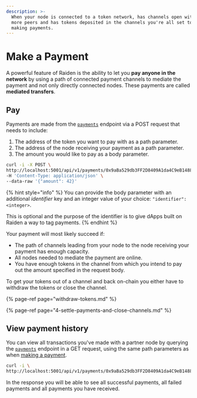 ```yaml
---
description: >-
  When your node is connected to a token network, has channels open with one or
  more peers and has tokens deposited in the channels you're all set to start
  making payments.
---
```


# Make a Payment

A powerful feature of Raiden is the ability to let you **pay anyone in the network** by using a path of connected payment channels to mediate the payment and not only directly connected nodes. These payments are called **mediated transfers**.

## Pay

Payments are made from the [`payments`](../resources/payments.md#initiate-a-payment) endpoint via a POST request that needs to include:

1. The address of the token you want to pay with as a path parameter.
2. The address of the node receiving your payment as a path parameter.
3. The amount you would like to pay as a body parameter.

```bash
curl -i -X POST \
http://localhost:5001/api/v1/payments/0x9aBa529db3FF2D8409A1da4C9eB148879b046700/0x61C808D82A3Ac53231750daDc13c777b59310bD9 \
-H 'Content-Type: application/json' \
--data-raw '{"amount": 42}'
```

{% hint style="info" %}
You can provide the body parameter with an additional _identifier_ key and an integer value of your choice: `"identifier": <integer>`.

This is optional and the purpose of the identifier is to give dApps built on Raiden a way to tag payments.
{% endhint %}

Your payment will most likely succeed if:

* The path of channels leading from your node to the node receiving your payment has enough capacity.
* All nodes needed to mediate the payment  are online.
* You have enough tokens in the channel from which you intend to pay out the amount specified in the request body.

To get your tokens out of a channel and back on-chain you either have to withdraw the tokens or close the channel.

{% page-ref page="withdraw-tokens.md" %}

{% page-ref page="4-settle-payments-and-close-channels.md" %}

## View payment history

You can view all transactions you've made with a partner node by querying the [`payments`](../resources/payments.md#payment-history) endpoint in a GET request, using the same path parameters as when [making a payment](3-make-a-payment.md#pay).

```bash
curl -i \
http://localhost:5001/api/v1/payments/0x9aBa529db3FF2D8409A1da4C9eB148879b046700/0x61C808D82A3Ac53231750daDc13c777b59310bD9
```

In the response you will be able to see all successful payments, all failed payments and all payments you have received.

